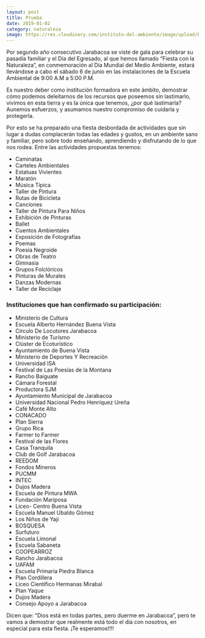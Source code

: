 ```yaml
---
layout: post
title: Prueba
date: 2019-01-02
category: naturaleza
image: https://res.cloudinary.com/instituto-del-ambiente/image/upload/blog/fiesta-con-la-naturaleza.jpg
---
```


Por segundo año consecutivo Jarabacoa se viste de gala para celebrar su pasadía familiar y el Día del Egresado, al que hemos llamado “Fiesta con la Naturaleza”, en conmemoración al Día Mundial del Medio Ambiente, estará llevándose a cabo el sábado 6 de junio en las instalaciones de la Escuela Ambiental de 9:00 A.M a 5:00 P.M.

Es nuestro deber como institución formadora en este ámbito, demostrar cómo podemos deleitarnos de los recursos que poseemos sin lastimarlo, vivimos en esta tierra y es la única que tenemos, ¿por qué lastimarla? Aunemos esfuerzos, y asumamos nuestro compromiso de cuidarla y protegerla.

Por esto se ha preparado una fiesta desbordada de actividades que sin lugar a dudas complacerán todas las edades y gustos, en un ambiente sano y familiar, pero sobre todo enseñando, aprendiendo y disfrutando de lo que nos rodea. Entre las actividades propuestas tenemos:

* Caminatas
* Carteles Ambientales
* Estatuas Vivientes
* Maratón
* Música Típica
* Taller de Pintura
* Rutas de Bicicleta
* Canciones
* Taller de Pintura Para Niños
* Exhibición de Pinturas
* Ballet
* Cuentos Ambientales
* Exposición de Fotografías
* Poemas
* Poesía Negroide
* Obras de Teatro
* Gimnasia
* Grupos Folclóricos
* Pinturas de Murales
* Danzas Modernas
* Taller de Reciclaje

### Instituciones que han confirmado su participación:

* Ministerio de Cultura
* Escuela Alberto Hernández Buena Vista
* Circulo De Locutores Jarabacoa
* Ministerio de Turismo
* Clúster de Ecoturístico
* Ayuntamiento de Buena Vista
* Ministerio de Deportes Y Recreación
* Universidad ISA
* Festival de Las Poesías de la Montana
* Rancho Baiguate
* Cámara Forestal
* Productora SJM
* Ayuntamiento Municipal de Jarabacoa
* Universidad Nacional Pedro Henríquez Ureña
* Café Monte Alto
* CONACADO
* Plan Sierra
* Grupo Rica
* Farmer to Farmer
* Festival de las Flores
* Casa Tranquila
* Club de Golf Jarabacoa
* REEDOM
* Fondos Mineros
* PUCMM
* INTEC
* Dujos Madera
* Escuela de Pintura MWA
* Fundación Mariposa
* Liceo- Centro Buena Vista
* Escuela Manuel Ubaldo Gómez
* Los Niños de Yaji
* BOSQUESA
* Surfuturo
* Escuela Limonal
* Escuela Sabaneta
* COOPEARROZ
* Rancho Jarabacoa
* UAFAM
* Escuela Primaria Piedra Blanca
* Plan Cordillera
* Liceo Científico Hermanas Mirabal
* Plan Yaque
* Dujos Madera
* Consejo Apoyo a Jarabacoa

Dicen que: “Dios está en todas partes, pero duerme en Jarabacoa”, pero te vamos a demostrar que realmente está todo el día con nosotros, en especial para esta fiesta. ¡Te esperamos!!!!
